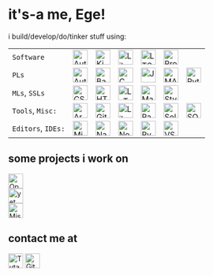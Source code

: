 # it's-a me, Ege!

i build/develop/do/tinker stuff using:

<table>
<tr>
<td><code>Software</code></td>
<td><a href="#"><img title="AutoCAD" alt="AutoCAD" height="30" src="https://cdn.simpleicons.org/autocad"/></a></td>
<td><a href="#"><img title="KiCad" alt="KiCad" height="30" src="https://cdn.simpleicons.org/kicad"/></a></td>
<td><a href="#"><img title="LibreOffice" alt="LibreOffice" height="30" src="https://cdn.simpleicons.org/libreoffice"/></a></td>
<td><a href="#"><img title="LTSpice" alt="LTSpice" height="30" src="https://cdn.simpleicons.org/ltspice"/></a></td>
<td><a href="#"><img title="Proteus" alt="Proteus" height="30" src="https://cdn.simpleicons.org/proteus"/></a></td>
<td></td>
</tr>
<tr>
<td><code title="Programming Languages">PLs</code></td>
<td><a href="#"><img title="AutoHotkey" alt="AutoHotkey" height="30" src="https://cdn.simpleicons.org/autohotkey/448e3a"/></a></td>
<td><a href="#"><img title="Bash" alt="Bash" height="30" src="https://cdn.simpleicons.org/gnubash"/></a></td>
<td><a href="#"><img title="C" alt="C" height="30" src="https://cdn.simpleicons.org/c"/></a></td>
<td><a href="#"><img title="JavaScript" alt="JavaScript" height="30" src="https://cdn.simpleicons.org/javascript"/></a></td>
<td><a href="#"><img title="MATLAB" alt="MATLAB" height="30" src="https://cdn.jsdelivr.net/gh/devicons/devicon@latest/icons/matlab/matlab-original.svg"/></a></td>
<td><a href="#"><img title="Python" alt="Python" height="30" src="https://cdn.simpleicons.org/python"/></a></td>
</tr>
<td><code title="Markup Languages">MLs</code>, <code title="Style Sheet Languages">SSLs</code></td>
<td><a href="#"><img title="CSS3" alt="CSS3" height="30" src="https://cdn.simpleicons.org/css3"/></a></td>
<td><a href="#"><img title="HTML5" alt="HTML5" height="30" src="https://cdn.simpleicons.org/html5"/></a></td>
<td><a href="#"><img title="LaTeX" alt="LaTeX" height="30" src="https://cdn.simpleicons.org/latex"/></a></td>
<td><a href="#"><img title="Markdown" alt="Markdown" height="30" src="https://cdn.simpleicons.org/markdown/555"/></a></td>
<td><a href="#"><img title="Stylus" alt="Stylus" height="30" src="https://cdn.simpleicons.org/stylus/0E8775"/></a></td>
<td></td>
</tr>
<tr>
<td><code>Tools</code>, <code>Misc:</code></td>
<td><a href="#"><img title="Arduino" alt="Arduino" height="30" src="https://cdn.simpleicons.org/arduino"/></a></td>
<td><a href="#"><img title="Git" alt="Git" height="30" src="https://cdn.simpleicons.org/git"/></a></td>
<td><a href="#"><img title="LibreOffice" alt="LibreOffice" height="30" src="https://cdn.simpleicons.org/libreoffice"/></a></td>
<td><a href="#"><img title="Pandas" alt="Pandas" height="30" src="https://cdn.simpleicons.org/pandas"/></a></td>
<td><a href="#"><img title="Selenium" alt="Selenium" height="30" src="https://cdn.simpleicons.org/selenium"/></a></td>
<td><a href="#"><img title="SQLite" alt="SQLite" height="30" src="https://cdn.simpleicons.org/sqlite"/></a></td>
</tr>
<tr>
<td><code>Editors</code>, <code title="Integrated Development Environments">IDEs:</code></td>
<td><a href="#"><img title="Micro" alt="Micro" height="30" src="https://cdn.simpleicons.org/microeditor"/></a></td>
<td><a href="#"><img title="Nano" alt="Nano" height="30" src="https://cdn.jsdelivr.net/gh/devicons/devicon@latest/icons/nano/nano-original.svg"/></a></td>
<td><a href="#"><img title="Notepad++" alt="Notepad++" height="30" src="https://cdn.simpleicons.org/notepadplusplus"/></a></td>
<td><a href="#"><img title="PyCharm" alt="PyCharm" height="30" src="https://cdn.simpleicons.org/pycharm/555"/></a></td>
<td><a href="#"><img title="VSCode" alt="VSCode" height="30" src="https://cdn.jsdelivr.net/gh/devicons/devicon@latest/icons/vscode/vscode-original.svg"/></a></td>
<td></td>
</tr>
</table>

## some projects i work on

<a href="https://github.com/Egezenn/OpenDotaGuides"><img title="OpenDotaGuides" alt="OpenDotaGuides" height="30" src="https://img.shields.io/badge/opendotaguides-692219?style=for-the-badge&logo=github&logoColor=white"/></a></td>  
<a href="mailto:egezenn@tutanota.com?subject=[yke9tK0F2CJtDxsC]%20what%20is%20it&body=what's%20the%20thing?"><img title="you can ask me about it ;)" alt="yet to be named & published thing" height="30" src="https://img.shields.io/badge/yet%20to%20be%20named%20&%20published%20thing-AA0000?style=for-the-badge"/></a></td>  
<a href="https://github.com/Egezenn/Miscellaneous-scripts-and-such"><img title="Miscellaneous-scripts-and-such" alt="Miscellaneous-scripts-and-such" height="30" src="https://img.shields.io/badge/miscellaneous--scripts--and--such-0000AA?style=for-the-badge&logo=github&logoColor=white"/></a></td>

## contact me at

<a href="mailto:egezenn@tutanota.com"><img title="Tutanota" alt="Tutanota" height="30" src="https://img.shields.io/badge/tutanota-840010?style=for-the-badge&logo=tutanota&logoColor=white"/></a></td>
<a href="https://github.com/Egezenn"><img title="GitHub" alt="GitHub" height="30" src="https://img.shields.io/badge/github-000000.svg?&style=for-the-badge&logo=github&logoColor=white"/></a></td>
